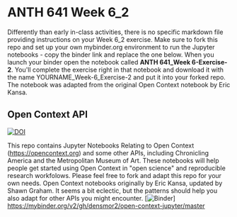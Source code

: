 # ANTH 641 Week 6_2

Differently than early in-class activities, there is no specific markdown file providing instructions on your Week 6_2 exercise. Make sure to fork this repo and set up your own mybinder.org environment to run the Jupyter notebooks - copy the binder link and replace the one below. When you launch your binder open the notebook called __ANTH 641_Week 6-Exercise-2__. You'll complete the exercise right in that notebook and download it with the name YOURNAME_Week-6_Exercise-2 and put it into your forked repo. The notebook was adapted from the original Open Context notebook by Eric Kansa. 

## Open Context API

[![DOI](https://zenodo.org/badge/134486684.svg)](https://zenodo.org/badge/latestdoi/134486684)

This repo contains Jupyter Notebooks Relating to Open Context (https://opencontext.org) and some other APIs, including Chronicling America and the Metropolitan Museum of Art. These notebooks will help people get started using Open Context in "open science" and reproducible research workfolows. Please feel free to fork and adapt this repo for your own needs. Open Context notebooks originally by Eric Kansa, updated by Shawn Graham. It seems a bit eclectic, but the patterns should help you also adapt for other APIs you might encounter.
[![Binder](https://mybinder.org/badge_logo.svg)] https://mybinder.org/v2/gh/densmor2/open-context-jupyter/master
